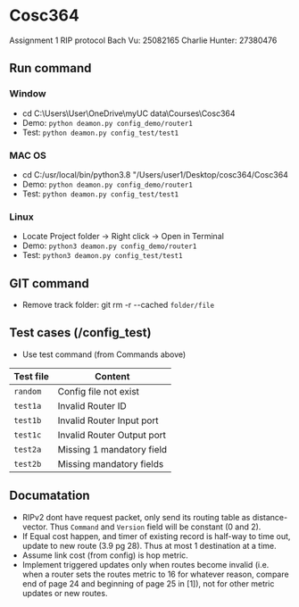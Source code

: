 # Cosc364

Assignment 1 RIP protocol
Bach Vu: 25082165
Charlie Hunter: 27380476

## Run command

### Window

- cd C:\Users\User\OneDrive\myUC data\Courses\Cosc364
- Demo: `python deamon.py config_demo/router1`
- Test: `python deamon.py config_test/test1`

### MAC OS

- cd C:/usr/local/bin/python3.8 "/Users/user1/Desktop/cosc364/Cosc364
- Demo: `python deamon.py config_demo/router1`
- Test: `python deamon.py config_test/test1`

### Linux

- Locate Project folder -> Right click -> Open in Terminal
- Demo: `python3 deamon.py config_demo/router1`
- Test: `python3 deamon.py config_test/test1`

## GIT command

- Remove track folder: git rm -r --cached `folder/file`

## Test cases (/config_test)

- Use test command (from Commands above)

| Test file | Content |
|-----------|---------|
| `random`  | Config file not exist      |
| `test1a`  | Invalid Router ID          |
| `test1b`  | Invalid Router Input port  |
| `test1c`  | Invalid Router Output port |
| `test2a`  | Missing 1 mandatory field  |
| `test2b`  | Missing mandatory fields   |

## Documatation

- RIPv2 dont have request packet, only send its routing table as distance-vector. Thus `Command` and `Version` field will be constant (0 and 2).
- If Equal cost happen, and timer of existing record is half-way to time out, update to new route (3.9 pg 28). Thus at most 1 destination at a time.
- Assume link cost (from config) is hop metric.
- Implement triggered updates only when routes become invalid (i.e. when a router
sets the routes metric to 16 for whatever reason, compare end of page 24 and
beginning of page 25 in [1]), not for other metric updates or new routes.
